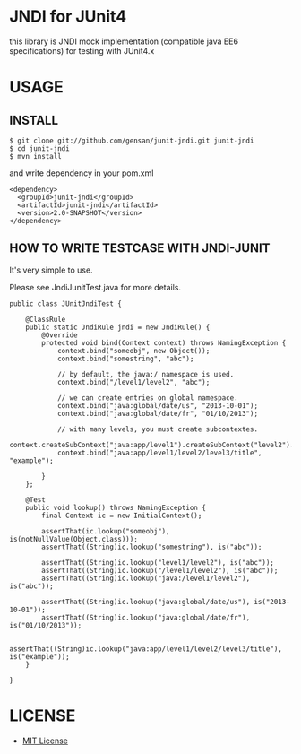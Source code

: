 # JNDI for JUnit4

this library is JNDI mock implementation (compatible java EE6 specifications) for testing with JUnit4.x

# USAGE

## INSTALL

    $ git clone git://github.com/gensan/junit-jndi.git junit-jndi
    $ cd junit-jndi
    $ mvn install

and write dependency in your pom.xml

    <dependency>
      <groupId>junit-jndi</groupId>
      <artifactId>junit-jndi</artifactId>
      <version>2.0-SNAPSHOT</version>
    </dependency>


## HOW TO WRITE TESTCASE WITH JNDI-JUNIT

It's very simple to use.

Please see JndiJunitTest.java for more details.

    public class JUnitJndiTest {
    
    	@ClassRule
    	public static JndiRule jndi = new JndiRule() {
    		@Override
    		protected void bind(Context context) throws NamingException {
    			context.bind("someobj", new Object());
    			context.bind("somestring", "abc");
    			
    			// by default, the java:/ namespace is used.
    			context.bind("/level1/level2", "abc");
    			
    			// we can create entries on global namespace.
    			context.bind("java:global/date/us", "2013-10-01");
    			context.bind("java:global/date/fr", "01/10/2013");
    			
    			// with many levels, you must create subcontextes.
    			context.createSubContext("java:app/level1").createSubContext("level2").createSubContext("level3");
    			context.bind("java:app/level1/level2/level3/title", "example");
    			
    		}
    	};
    
    	@Test
    	public void lookup() throws NamingException {
    		final Context ic = new InitialContext();
    		
    		assertThat(ic.lookup("someobj"), is(notNullValue(Object.class)));
    		assertThat((String)ic.lookup("somestring"), is("abc"));
    		
    		assertThat((String)ic.lookup("level1/level2"), is("abc"));
    		assertThat((String)ic.lookup("/level1/level2"), is("abc"));
    		assertThat((String)ic.lookup("java:/level1/level2"), is("abc"));
    		
    		assertThat((String)ic.lookup("java:global/date/us"), is("2013-10-01"));
    		assertThat((String)ic.lookup("java:global/date/fr"), is("01/10/2013"));
    		
    		assertThat((String)ic.lookup("java:app/level1/level2/level3/title"), is("example"));
    	}
    
    }

# LICENSE

* [MIT License](http://www.opensource.org/licenses/mit-license.php)
